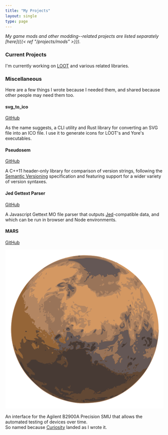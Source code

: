```yaml
---
title: "My Projects"
layout: single
type: page
---
```


*My game mods and other modding--related projects are listed separately [here]({{< ref "/projects/mods" >}}).*

### Current Projects

I'm currently working on [LOOT](https://loot.github.io) and various related libraries.

### Miscellaneous

Here are a few things I wrote because I needed them, and shared because other people may need them too.

#### svg_to_ico

[GitHub](https://github.com/Ortham/svg_to_ico)

As the name suggests, a CLI utility and Rust library for converting an SVG file into an ICO file. I use it to generate icons for LOOT's and Yore's executables.

#### Pseudosem

[GitHub](https://github.com/Ortham/pseudosem)

A C++11 header-only library for comparison of version strings, following the [Semantic Versioning](https://semver.org) specification and featuring support for a wider variety of version syntaxes.

#### Jed Gettext Parser

[GitHub](https://github.com/Ortham/jed-gettext-parser)

A Javascript Gettext MO file parser that outputs [Jed](https://slexaxton.github.io/Jed/)-compatible data, and which can be run in browser and Node environments.

#### MARS

[GitHub](https://github.com/Ortham/mars)

<div class="table-row">
    <img alt="MARS icon" src="images/MARS.svg"><p>An interface for the Agilent B2900A Precision SMU that allows the automated testing of devices over time.<br>
    So named because <a href="https://en.wikipedia.org/wiki/Curiosity_(rover)">Curiosity</a> landed as I wrote it.</p>
</div>
